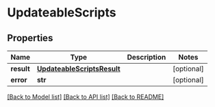# UpdateableScripts

## Properties
Name | Type | Description | Notes
------------ | ------------- | ------------- | -------------
**result** | [**UpdateableScriptsResult**](UpdateableScriptsResult.md) |  | [optional] 
**error** | **str** |  | [optional] 

[[Back to Model list]](../README.md#documentation-for-models) [[Back to API list]](../README.md#documentation-for-api-endpoints) [[Back to README]](../README.md)


